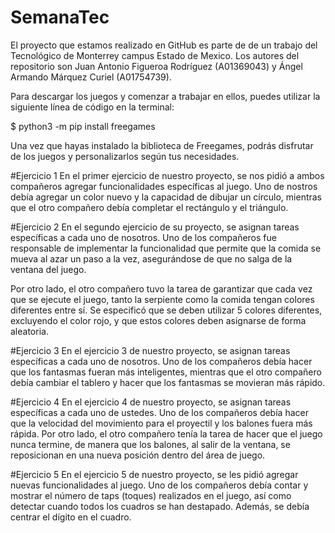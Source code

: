 # SemanaTec
El proyecto que estamos realizado en GitHub es parte de de un trabajo del Tecnológico de Monterrey campus Estado de Mexico. 
Los autores del repositorio son Juan Antonio Figueroa Rodríguez (A01369043) y Ángel Armando Márquez Curiel (A01754739).

Para descargar los juegos y comenzar a trabajar en ellos, puedes utilizar la siguiente línea de código en la terminal:

$ python3 -m pip install freegames

Una vez que hayas instalado la biblioteca de Freegames, podrás disfrutar de los juegos y personalizarlos según tus necesidades.

#Ejercicio 1
En el primer ejercicio de nuestro proyecto, se nos pidió a ambos compañeros agregar funcionalidades específicas al juego. 
Uno de nostros debía agregar un color nuevo y la capacidad de dibujar un círculo, mientras que el otro compañero debía completar el rectángulo y el triángulo.

#Ejercicio 2
En el segundo ejercicio de su proyecto, se asignan tareas específicas a cada uno de nosotros. 
Uno de los compañeros fue responsable de implementar la funcionalidad que permite que la comida se mueva al azar un paso a la vez, 
asegurándose de que no salga de la ventana del juego.

Por otro lado, el otro compañero tuvo la tarea de garantizar que cada vez que se ejecute el juego, tanto la serpiente como la comida tengan colores diferentes entre sí. 
Se especificó que se deben utilizar 5 colores diferentes, excluyendo el color rojo, y que estos colores deben asignarse de forma aleatoria.

#Ejercicio 3
En el ejercicio 3 de nuestro proyecto, se asignan tareas específicas a cada uno de nosotros. Uno de los compañeros debía hacer que los fantasmas fueran más inteligentes, mientras que el otro compañero debía cambiar el tablero y hacer que los fantasmas se movieran más rápido.

#Ejercicio 4
En el ejercicio 4 de nuestro proyecto, se asignan tareas específicas a cada uno de ustedes. Uno de los compañeros debía hacer que la velocidad del movimiento para el proyectil y los balones fuera más rápida. 
Por otro lado, el otro compañero tenía la tarea de hacer que el juego nunca termine, de manera que los balones, al salir de la ventana, se reposicionan en una nueva posición dentro del área de juego.

#Ejercicio 5
En el ejercicio 5 de nuestro proyecto, se les pidió agregar nuevas funcionalidades al juego. Uno de los compañeros debía contar y mostrar el número de taps (toques) realizados en el juego, así como detectar cuando todos los cuadros se han destapado. Además, se debía centrar el dígito en el cuadro.
